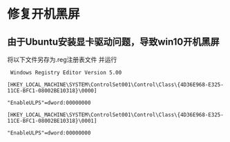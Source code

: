 # 修复开机黑屏

## 由于Ubuntu安装显卡驱动问题，导致win10开机黑屏

将以下文件另存为.reg注册表文件  并运行

```
 Windows Registry Editor Version 5.00

[HKEY_LOCAL_MACHINE\SYSTEM\ControlSet001\Control\Class\{4D36E968-E325-11CE-BFC1-08002BE10318}\0000]

"EnableULPS"=dword:00000000

[HKEY_LOCAL_MACHINE\SYSTEM\ControlSet001\Control\Class\{4D36E968-E325-11CE-BFC1-08002BE10318}\0001]

"EnableULPS"=dword:00000000
```

